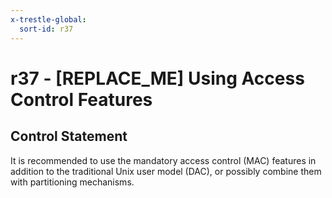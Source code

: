 ```yaml
---
x-trestle-global:
  sort-id: r37
---
```


# r37 - \[REPLACE_ME\] Using Access Control Features

## Control Statement

It is recommended to use the mandatory access control (MAC) features in addition to the traditional Unix user model (DAC), or possibly combine them with partitioning mechanisms.

